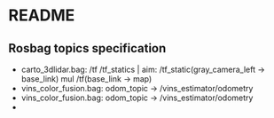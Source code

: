 # README
## Rosbag topics specification
- carto_3dlidar.bag: /tf /tf_statics | aim: /tf_static(gray_camera_left -> base_link) mul /tf(base_link -> map)
- vins_color_fusion.bag: odom_topic -> /vins_estimator/odometry
- vins_color_fusion.bag: odom_topic -> /vins_estimator/odometry
- 
